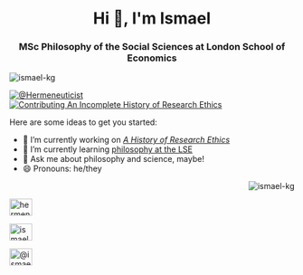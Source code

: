 <h1 align="center">Hi 👋, I'm Ismael</h1>
<h3 align="center">MSc Philosophy of the Social Sciences at London School of Economics</h3>

<p align="left"> <img src="https://komarev.com/ghpvc/?username=ismael-kg&label=Profile%20views&color=0e75b6&style=flat" alt="ismael-kg" /> </p>

[![@Hermeneuticist](https://badgen.net/badge/icon/@hermeneuticist?icon=twitter&label)](https://twitter.com/hermeneuticist)
[![Contributing An Incomplete History of Research Ethics](https://img.shields.io/badge/Contributing-An%20Incomplete%20History%20of%20Research%20Ethics-red)](https://github.com/Ismael-KG/An_Incomplete_History_of_Research_Ethics)

Here are some ideas to get you started:

- 🔭 I’m currently working on [_A History of Research Ethics_](https://github.com/Ismael-KG/A-History-of-Research-Ethics)
- 🌱 I’m currently learning [philosophy at the LSE](https://www.lse.ac.uk/philosophy/)
- 💬 Ask me about philosophy and science, maybe!
- 😄 Pronouns: he/they

<p>&nbsp;<img align="right" src="https://github-readme-stats.vercel.app/api?username=ismael-kg&show_icons=true&locale=en" alt="ismael-kg" /></p>

<a href="https://twitter.com/hermeneuticist" target="blank"><img align="center" src="https://raw.githubusercontent.com/rahuldkjain/github-profile-readme-generator/master/src/images/icons/Social/twitter.svg" alt="hermeneuticist" height="30" width="40" /></a>
  
<a href="https://uk.linkedin.com/in/ismaelkherroubi" target="blank"><img align="center" src="https://raw.githubusercontent.com/rahuldkjain/github-profile-readme-generator/master/src/images/icons/Social/linked-in-alt.svg" alt="ismael kherroubi garcia" height="30" width="40" /></a>
  
<a href="https://ismaelkg.medium.com/" target="blank"><img align="center" src="https://raw.githubusercontent.com/rahuldkjain/github-profile-readme-generator/master/src/images/icons/Social/medium.svg" alt="@ismael kherroubi garcia" height="30" width="40" /></a>
